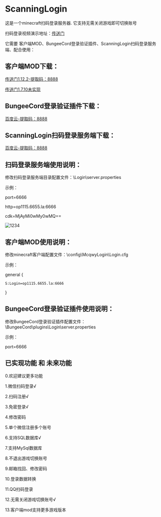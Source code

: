 # ScanningLogin
这是一个minecraft扫码登录服务器.
它支持无需关闭游戏即可切换账号

扫码登录视频演示地址：[传送门](https://www.bilibili.com/video/BV1TZ4y1d7i1#reply102370149104?share_source=copy_web)


它需要 客户端MOD、BungeeCord登录验证插件、ScanningLogin扫码登录服务端、配合使用：

客户端MOD下载：
------
[传送门1.12.2-提取码：8888](https://pan.baidu.com/s/1McwX9YWX6uozSbk6fBhF7Q)

[传送门1.7.10未实现](https://www.mcbbs.net/thread-1304978-1-1.html)

BungeeCord登录验证插件下载：
------
[百度云-提取码：8888](https://pan.baidu.com/s/1y5Zh6ZEnqc6s3JOL3y9fqg )

ScanningLogin扫码登录服务端下载：
------
[百度云-提取码：8888](https://pan.baidu.com/s/1NSIS0nBY2j8P5BjKLBDRLw )


扫码登录服务端使用说明：
------
修改扫码登录服务端目录配置文件：\Login\server.properties

示例：

port=6666

http=op1115.6655.la:6666

cdk=MjAyMi0wMy0wMQ==

![1234](https://user-images.githubusercontent.com/38318368/153858296-860f8ff0-7b26-46ed-be95-7b3e885e25b1.png)



客户端MOD使用说明：
------
修改minecraft客户端配置文件：\config\McqwyLogin\Login.cfg

示例：

general {

    S:Login=op1115.6655.la:6666
    
}



BungeeCord登录验证插件使用说明：
------
修改BungeeCord登录验证插件配置文件：\BungeeCord\plugins\Login\server.properties

示例：

port=6666



已实现功能 和 未来功能
------
0.欢迎建议更多功能

1.微信扫码登录√

2.扫码注册√

3.免密登录√

4.修改密码

5.单个微信注册多个账号

6.支持SQL数据库√

7.支持MySql数据库

8.不退出游戏切换账号

9.邮箱找回、修改密码

10.登录数据转换

11.QQ扫码登录

12.无需关闭游戏切换账号√

13.客户端mod支持更多游戏版本
